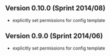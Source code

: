 ## Version 0.10.0 (Sprint 2014/08)
* explicitly set permissions for config template

## Version 0.9.0 (Sprint 2014/06)
* explicitly set permissions for config template

